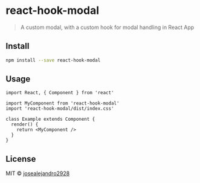 # react-hook-modal

> A custom modal, with a custom hook for modal handling in React App


## Install

```bash
npm install --save react-hook-modal
```

## Usage

```tsx
import React, { Component } from 'react'

import MyComponent from 'react-hook-modal'
import 'react-hook-modal/dist/index.css'

class Example extends Component {
  render() {
    return <MyComponent />
  }
}
```

## License

MIT © [josealejandro2928](https://github.com/josealejandro2928)
